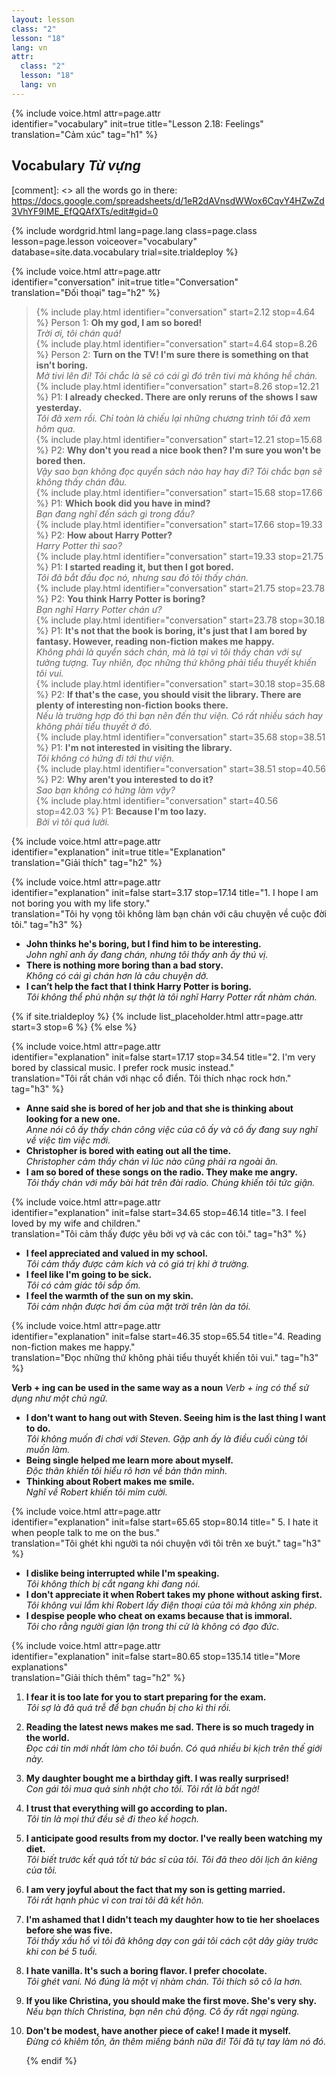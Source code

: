 ```yaml
---
layout: lesson
class: "2"
lesson: "18"
lang: vn
attr:
  class: "2"
  lesson: "18"
  lang: vn
---
```


{%  include voice.html attr=page.attr  
	identifier="vocabulary"  init=true
	title="Lesson 2.18: Feelings"        
	translation="Cảm xúc"
    tag="h1" %}

## Vocabulary  *Từ vựng*

[comment]: <>  all the words go in there: https://docs.google.com/spreadsheets/d/1eR2dAVnsdWWox6CqvY4HZwZd3VhYF9IME_EfQQAfXTs/edit#gid=0

{% include wordgrid.html lang=page.lang
		class=page.class 
		lesson=page.lesson 
		voiceover="vocabulary"
		database=site.data.vocabulary 
		trial=site.trialdeploy %}
		
{%  include voice.html attr=page.attr  
	identifier="conversation"  init=true
	title="Conversation"        
	translation="Đối thoại"
    tag="h2" %}

> {% include play.html identifier="conversation" start=2.12 stop=4.64 %} Person 1: **Oh my god, I am so bored!**  
*Trời ơi, tôi chán quá!*  
> {% include play.html identifier="conversation" start=4.64 stop=8.26 %} Person 2: **Turn on the TV! I'm sure there is something on that isn't boring.**   
*Mở tivi lên đi! Tôi chắc là sẽ có cái gì đó trên tivi mà không hề chán.*       
> {% include play.html identifier="conversation" start=8.26 stop=12.21 %} P1: **I already checked. There are only reruns of the shows I saw yesterday.**  
*Tôi đã xem rồi. Chỉ toàn là chiếu lại những chương trình tôi đã xem hôm qua.*     
> {% include play.html identifier="conversation" start=12.21 stop=15.68 %} P2: **Why don't you read a nice book then? I'm sure you won't be bored then.**    
*Vậy sao bạn không đọc quyển sách nào hay hay đi? Tôi chắc bạn sẽ không thấy chán đâu.*    
> {% include play.html identifier="conversation" start=15.68 stop=17.66 %} P1: **Which book did you have in mind?**     
*Bạn đang nghĩ đến sách gì trong đầu?*    
> {% include play.html identifier="conversation" start=17.66 stop=19.33 %} P2: **How about Harry Potter?**    
*Harry Potter thì sao?*    
> {% include play.html identifier="conversation" start=19.33 stop=21.75 %} P1: **I started reading it, but then I got bored.**     
*Tôi đã bắt đầu đọc nó, nhưng sau đó tôi thấy chán.*    
> {% include play.html identifier="conversation" start=21.75 stop=23.78 %} P2: **You think Harry Potter is boring?**     
*Bạn nghĩ Harry Potter chán ư?*    
> {% include play.html identifier="conversation" start=23.78 stop=30.18 %} P1: **It's not that the book is boring, it's just that I am bored by fantasy. However, reading non-fiction makes me happy.**     
*Không phải là quyển sách chán, mà là tại vì tôi thấy chán với sự tưởng tượng. Tuy nhiên, đọc những thứ không phải tiểu thuyết khiến tôi vui.*    
> {% include play.html identifier="conversation" start=30.18 stop=35.68 %} P2: **If that's the case, you should visit the library. There are plenty of interesting non-fiction books there.**     
*Nếu là trường hợp đó thì bạn nên đến thư viện. Có rất nhiều sách hay không phải tiểu thuyết ở đó.*    
> {% include play.html identifier="conversation" start=35.68 stop=38.51 %} P1: **I'm not interested in visiting the library.**     
*Tôi không có hứng đi tới thư viện.*    
> {% include play.html identifier="conversation" start=38.51 stop=40.56 %} P2: **Why aren't you interested to do it?**     
*Sao bạn không có hứng làm vậy?*    
> {% include play.html identifier="conversation" start=40.56 stop=42.03 %} P1: **Because I'm too lazy.**  
*Bởi vì tôi quá lười.*    


{%  include voice.html attr=page.attr  
	identifier="explanation"  init=true
	title="Explanation"        
	translation="Giải thích"
    tag="h2" %}

{%  include voice.html attr=page.attr  
	identifier="explanation"  init=false start=3.17 stop=17.14
	title="1. I hope I am not boring you with my life story."        
	translation="Tôi hy vọng tôi không làm bạn chán với câu chuyện về cuộc đời tôi."
    tag="h3" %}

- **John thinks he's boring, but I find him to be interesting.**     
*John nghĩ anh ấy đang chán, nhưng tôi thấy anh ấy thú vị.*   
- **There is nothing more boring than a bad story.**  
*Không có cái gì chán hơn là câu chuyện dở.*    
- **I can’t help the fact that I think Harry Potter is boring.**  
*Tôi không thể phủ nhận sự thật là tôi nghĩ Harry Potter rất nhàm chán.*   


{% if site.trialdeploy %}
  {% include list_placeholder.html  attr=page.attr     start=3 stop=6 %}
  {% else %}

{%  include voice.html attr=page.attr  
	identifier="explanation"  init=false start=17.17 stop=34.54
	title="2. I'm very bored by classical music. I prefer rock music instead."        
	translation="Tôi rất chán với nhạc cổ điển. Tôi thích nhạc rock hơn."
    tag="h3" %}

- **Anne said she is bored of her job and that she is thinking about looking for a new one.**  
*Anne nói cô ấy thấy chán công việc của cô ấy và cô ấy đang suy nghĩ về việc tìm việc mới.*    
- **Christopher is bored with eating out all the time.**  
*Christopher cảm thấy chán vì lúc nào cũng phải ra ngoài ăn.*    
- **I am so bored of these songs on the radio. They make me angry.**  
*Tôi thấy chán với mấy bài hát trên đài radio. Chúng khiến tôi tức giận.*   

{%  include voice.html attr=page.attr  
	identifier="explanation"  init=false start=34.65 stop=46.14
	title="3. I feel loved by my wife and children."        
	translation="Tôi cảm thấy được yêu bởi vợ và các con tôi."
    tag="h3" %}

- **I feel appreciated and valued in my school.**  
*Tôi cảm thấy được cảm kích và có giá trị khi ở trường.*    
- **I feel like I'm going to be sick.**  
*Tôi có cảm giác tôi sắp ốm.*   
- **I feel the warmth of the sun on my skin.**  
*Tôi cảm nhận được hơi ấm của mặt trời trên làn da tôi.*    

{%  include voice.html attr=page.attr  
	identifier="explanation"  init=false start=46.35 stop=65.54
	title="4. Reading non-fiction makes me happy."        
	translation="Đọc những thứ không phải tiểu thuyết khiến tôi vui."
    tag="h3" %}

**Verb + ing can be used in the same way as a noun**  *Verb + ing có thể sử dụng như một chủ ngữ.*

- **I don't want to hang out with Steven. Seeing him is the last thing I want to do.**  
*Tôi không muốn đi chơi với Steven. Gặp anh ấy là điều cuối cùng tôi muốn làm.*    
- **Being single helped me learn more about myself.**  
*Độc thân khiến tôi hiểu rõ hơn về bản thân mình.*    
- **Thinking about Robert makes me smile.**   
*Nghĩ về Robert khiến tôi mỉm cười.*    

{%  include voice.html attr=page.attr  
	identifier="explanation"  init=false start=65.65 stop=80.14
	title=" 5. I hate it when people talk to me on the bus."        
	translation="Tôi ghét khi người ta nói chuyện với tôi trên xe buýt."
    tag="h3" %}

- **I dislike being interrupted while I'm speaking.**   
*Tôi không thích bị cắt ngang khi đang nói.*   
- **I don't appreciate it when Robert takes my phone without asking first.**   
*Tôi không vui lắm khi Robert lấy điện thoại của tôi mà không xin phép.*   
- **I despise people who cheat on exams because that is immoral.**  
 *Tôi cho rằng người gian lận trong thi cử là không có đạo đức.*   

{%  include voice.html attr=page.attr  
	identifier="explanation"  init=false start=80.65 stop=135.14
	title="More explanations"        
	translation="Giải thích thêm"
    tag="h2" %}

1. **I fear it is too late for you to start preparing for the exam.**   
*Tôi sợ là đã quá trễ để bạn chuẩn bị cho kì thi rồi.*  
2. **Reading the latest news makes me sad. There is so much tragedy in the world.**   
*Đọc cái tin mới nhất làm cho tôi buồn. Có quá nhiều bi kịch trên thế giới này.*    
3. **My daughter bought me a birthday gift. I was really surprised!**   
*Con gái tôi mua quà sinh nhật cho tôi. Tôi rất là bất ngờ!*    
4. **I trust that everything will go according to plan.**   
*Tôi tin là mọi thứ đều sẽ đi theo kế hoạch.*   
5. **I anticipate good results from my doctor. I've really been watching my diet.**   
*Tôi biết trước kết quả tốt từ bác sĩ của tôi. Tôi đã theo dõi lịch ăn kiêng của tôi.*    
6. **I am very joyful about the fact that my son is getting married.**   
*Tôi rất hạnh phúc vì con trai tôi đã kết hôn.*    
7. **I'm ashamed that I didn't teach my daughter how to tie her shoelaces before she was five.**   
*Tôi thấy xấu hổ vì tôi đã không dạy con gái tôi cách cột dây giày trước khi con bé 5 tuổi.*    
8. **I hate vanilla. It's such a boring flavor. I prefer chocolate.**   
*Tôi ghét vani. Nó đúng là một vị nhàm chán. Tôi thích sô cô la hơn.*   
9. **If you like Christina, you should make the first move. She's very shy.**   
*Nếu bạn thích Christina, bạn nên chủ động. Cô ấy rất ngại ngùng.*    
10. **Don't be modest, have another piece of cake! I made it myself.**    
*Đừng có khiêm tốn, ăn thêm miếng bánh nữa đi! Tôi đã tự tay làm nó đó.*    
 
	{% endif %}